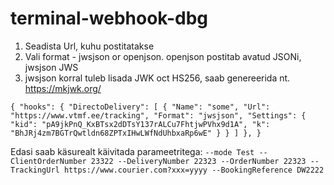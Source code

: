 # terminal-webhook-dbg

1. Seadista Url, kuhu postitatakse
2. Vali format - jwsjson or openjson. openjson postitab avatud JSONi, jwsjson JWS 
3. jwsjson korral tuleb lisada JWK oct HS256, saab genereerida nt. https://mkjwk.org/
   
`
   {
     "hooks": {
       "DirectoDelivery": [
         {
           "Name": "some",
           "Url": "https://www.vtmf.ee/tracking",
           "Format": "jwsjson",
           "Settings": {
             "kid": "pA9jkPnQ_KxBTsx2dDTsY137rALCu7FhtjwPVhx9d1A",
             "k": "BhJRj4zm7BGTrQwtldn68ZPTxIHwLWfNdUhbxaRp6wE"
           }
         }
       ]
     },
   }
`

Edasi saab käsurealt käivitada parameetritega:
`--mode Test --ClientOrderNumber 23322 --DeliveryNumber 22323 --OrderNumber 22323 --TrackingUrl https://www.courier.com?xxx=yyyy --BookingReference DW2222`
